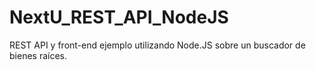 # NextU_REST_API_NodeJS
REST API y front-end ejemplo utilizando Node.JS sobre un buscador de bienes raíces.
